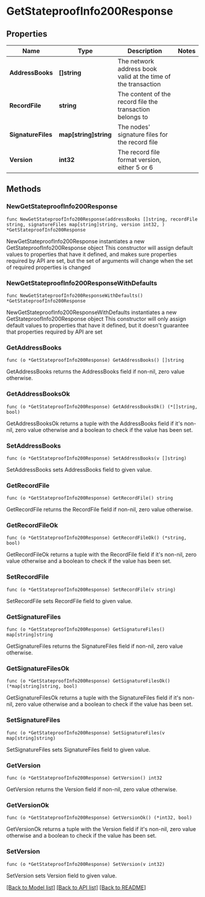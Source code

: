 # GetStateproofInfo200Response

## Properties

Name | Type | Description | Notes
------------ | ------------- | ------------- | -------------
**AddressBooks** | **[]string** | The network address book valid at the time of the transaction | 
**RecordFile** | **string** | The content of the record file the transaction belongs to | 
**SignatureFiles** | **map[string]string** | The nodes&#39; signature files for the record file | 
**Version** | **int32** | The record file format version, either 5 or 6 | 

## Methods

### NewGetStateproofInfo200Response

`func NewGetStateproofInfo200Response(addressBooks []string, recordFile string, signatureFiles map[string]string, version int32, ) *GetStateproofInfo200Response`

NewGetStateproofInfo200Response instantiates a new GetStateproofInfo200Response object
This constructor will assign default values to properties that have it defined,
and makes sure properties required by API are set, but the set of arguments
will change when the set of required properties is changed

### NewGetStateproofInfo200ResponseWithDefaults

`func NewGetStateproofInfo200ResponseWithDefaults() *GetStateproofInfo200Response`

NewGetStateproofInfo200ResponseWithDefaults instantiates a new GetStateproofInfo200Response object
This constructor will only assign default values to properties that have it defined,
but it doesn't guarantee that properties required by API are set

### GetAddressBooks

`func (o *GetStateproofInfo200Response) GetAddressBooks() []string`

GetAddressBooks returns the AddressBooks field if non-nil, zero value otherwise.

### GetAddressBooksOk

`func (o *GetStateproofInfo200Response) GetAddressBooksOk() (*[]string, bool)`

GetAddressBooksOk returns a tuple with the AddressBooks field if it's non-nil, zero value otherwise
and a boolean to check if the value has been set.

### SetAddressBooks

`func (o *GetStateproofInfo200Response) SetAddressBooks(v []string)`

SetAddressBooks sets AddressBooks field to given value.


### GetRecordFile

`func (o *GetStateproofInfo200Response) GetRecordFile() string`

GetRecordFile returns the RecordFile field if non-nil, zero value otherwise.

### GetRecordFileOk

`func (o *GetStateproofInfo200Response) GetRecordFileOk() (*string, bool)`

GetRecordFileOk returns a tuple with the RecordFile field if it's non-nil, zero value otherwise
and a boolean to check if the value has been set.

### SetRecordFile

`func (o *GetStateproofInfo200Response) SetRecordFile(v string)`

SetRecordFile sets RecordFile field to given value.


### GetSignatureFiles

`func (o *GetStateproofInfo200Response) GetSignatureFiles() map[string]string`

GetSignatureFiles returns the SignatureFiles field if non-nil, zero value otherwise.

### GetSignatureFilesOk

`func (o *GetStateproofInfo200Response) GetSignatureFilesOk() (*map[string]string, bool)`

GetSignatureFilesOk returns a tuple with the SignatureFiles field if it's non-nil, zero value otherwise
and a boolean to check if the value has been set.

### SetSignatureFiles

`func (o *GetStateproofInfo200Response) SetSignatureFiles(v map[string]string)`

SetSignatureFiles sets SignatureFiles field to given value.


### GetVersion

`func (o *GetStateproofInfo200Response) GetVersion() int32`

GetVersion returns the Version field if non-nil, zero value otherwise.

### GetVersionOk

`func (o *GetStateproofInfo200Response) GetVersionOk() (*int32, bool)`

GetVersionOk returns a tuple with the Version field if it's non-nil, zero value otherwise
and a boolean to check if the value has been set.

### SetVersion

`func (o *GetStateproofInfo200Response) SetVersion(v int32)`

SetVersion sets Version field to given value.



[[Back to Model list]](../README.md#documentation-for-models) [[Back to API list]](../README.md#documentation-for-api-endpoints) [[Back to README]](../README.md)


